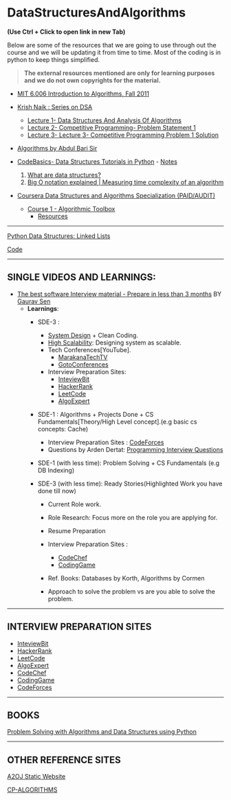 # DataStructuresAndAlgorithms

**(Use Ctrl + Click to open link in new Tab)**

Below are some of the resources that we are going to use through out the course and we will be updating it from time to time. Most of the coding is in python to keep things simplified.

> **The external resources mentioned are only for learning purposes and we do not own copyrights for the material.**

- [MIT 6.006 Introduction to Algorithms, Fall 2011](https://www.youtube.com/playlist?list=PLUl4u3cNGP61Oq3tWYp6V_F-5jb5L2iHb)

- [Krish Naik :  Series on DSA](https://www.youtube.com/channel/UCNU_lfiiWBdtULKOw6X0Dig)

  - [Lecture 1- Data Structures And Analysis Of Algorithms](https://www.youtube.com/watch?v=0qKrfT1L-1U)
  - [Lecture 2- Competitive Programming- Problem Statement 1](https://www.youtube.com/watch?v=VZmByby6pN8)
  - [Lecture 3- Lecture 3- Competitive Programming Problem 1 Solution](https://www.youtube.com/watch?v=OJxmLhtBagY)

- [Algorithms by Abdul Bari Sir](https://www.youtube.com/playlist?list=PLDN4rrl48XKpZkf03iYFl-O29szjTrs_O)

- [CodeBasics- Data Structures Tutorials in Python](https://www.youtube.com/playlist?list=PLeo1K3hjS3uu_n_a__MI_KktGTLYopZ12) - [Notes](https://github.com/SamChawla/DataStructuresAndAlgorithms/tree/master/CodeBasics-DataStructures/Notes.md)
  1. [What are data structures?](https://www.youtube.com/watch?v=_t2GVaQasRY&list=PLeo1K3hjS3uu_n_a__MI_KktGTLYopZ12)
  2. [Big O notation explained | Measuring time complexity of an algorithm](https://www.youtube.com/watch?v=IR_S8BC8KI0&list=PLeo1K3hjS3uu_n_a__MI_KktGTLYopZ12&index=2)

- [Coursera Data Structures and Algorithms Specialization (PAID/AUDIT)](https://www.coursera.org/specializations/data-structures-algorithms)
  - [Course 1 - Algorithmic Toolbox](https://www.coursera.org/learn/algorithmic-toolbox)
    - [Resources](https://github.com/SamChawla/DataStructuresAndAlgorithms/tree/master/Coursera-DSA/Course1-Algorithmic-Toolbox)
  
***

[Python Data Structures: Linked Lists](https://www.linkedin.com/learning/python-data-structures-linked-lists)

[Code](https://github.com/SamChawla/DataStructuresAndAlgorithms/tree/master/LinkedinLearning/DS-Linked-Lists)

***

## SINGLE VIDEOS AND LEARNINGS:

* [The best software Interview material - Prepare in less than 3 months](https://www.youtube.com/watch?v=bBPHpH8aKjw) BY [Gaurav Sen](https://www.youtube.com/channel/UCRPMAqdtSgd0Ipeef7iFsKw)
  - **Learnings**:
    - SDE-3 : 
      - [System Design](https://www.youtube.com/playlist?list=PLMCXHnjXnTnvo6alSjVkgxV-VH6EPyvoX) + Clean Coding.
      - [High Scalability](http://highscalability.com/): Designing system as scalable.
      - Tech Conferences[YouTube].
        - [MarakanaTechTV](https://www.youtube.com/user/MarakanaTechTV)
        - [GotoConferences](https://www.youtube.com/user/GotoConferences)
      - Interview Preparation Sites:
        - [InteviewBit](https://www.interviewbit.com/)
        - [HackerRank](https://www.hackerrank.com/)
        - [LeetCode](https://leetcode.com/)
        - [AlgoExpert](https://www.algoexpert.io/product)
    - SDE-1 : Algorithms + Projects Done + CS Fundamentals[Theory/High Level concept].(e.g basic cs concepts: Cache)
      - Interview Preparation Sites : [CodeForces](https://codeforces.com/)
      - Questions by Arden Dertat: [Programming Interview Questions](http://www.ardendertat.com/2012/01/09/programming-interview-questions/) 
  
    - SDE-1 (with less time): Problem Solving + CS Fundamentals (e.g DB Indexing)
    - SDE-3 (with less time): Ready Stories(Highlighted Work you have done till now)
      - Current Role work.
      - Role Research: Focus more on the role you are applying for.
      - Resume Preparation
      - Interview Preparation Sites : 
        - [CodeChef](https://www.codechef.com/)
        - [CodingGame](https://www.codingame.com/start)
      - Ref. Books: Databases by Korth, Algorithms by Cormen 
  
      - Approach to solve the problem vs are you able to solve the problem.

***

## INTERVIEW PREPARATION SITES

* [InteviewBit](https://www.interviewbit.com/)
* [HackerRank](https://www.hackerrank.com/)
* [LeetCode](https://leetcode.com/)
* [AlgoExpert](https://www.algoexpert.io/product)
* [CodeChef](https://www.codechef.com/)
* [CodingGame](https://www.codingame.com/start)
* [CodeForces](https://codeforces.com/)

***

## BOOKS

[Problem Solving with Algorithms and Data Structures using Python
](https://runestone.academy/runestone/books/published/pythonds/index.html)

***

## OTHER REFERENCE SITES

[A2OJ Static Website](https://www.a2oj.com/)

[CP-ALGORITHMS](https://cp-algorithms.com/)
